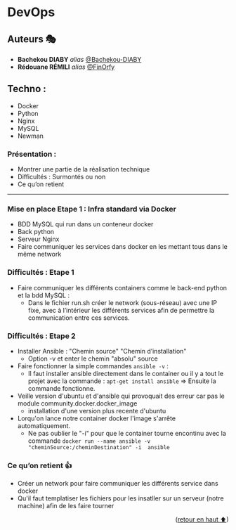 # DevOps  <a name="readme-top"></a>

## Auteurs 🎭

* **Bachekou DIABY** _alias_ [@Bachekou-DIABY](https://github.com/Bachekou-DIABY)
* **Rédouane RÉMILI** _alias_ [@FinOrfy](https://github.com/red-rml)


## Techno :

* Docker
* Python
* Nginx
* MySQL
* Newman

### Présentation :

* Montrer une partie de la réalisation technique
* Difficultés : Surmontés ou non
* Ce qu’on retient

---

### Mise en place Etape 1 : Infra standard via Docker

* BDD MySQL qui run dans un conteneur docker
* Back python
* Serveur Nginx
* Faire communiquer les services dans docker en les mettant tous dans le même network


### Difficultés : Etape 1

* Faire communiquer les différents containers comme le back-end python et la bdd MySQL : 
  * Dans le fichier run.sh créer le network (sous-réseau) avec une IP fixe, avec à l’intérieur les différents services afin de permettre la communication entre ces services.

### Difficultés : Etape 2

* Installer Ansible : "Chemin source" "Chemin d’installation" 
  * Option -v et enter le chemin "absolu" source
* Faire fonctionner la simple commandes ```ansible -v``` :
  * Il faut installer ansible directement dans le container ou il y a tout le projet avec la commande : ```apt-get install ansible``` => Ensuite la commande  fonctionne.
* Veille version d'ubuntu et d'ansible qui provoquait des erreur car pas le module community.docker.docker_image
  * installation d'une version plus recente d'ubuntu
* Lorqu'on lance notre container docker l'image s'arrête automatiquement.
  * Ne pas oublier le "-i" pour que le container tourne encontinu avec la commande ```docker run --name ansible -v "cheminSource:/cheminDestination" -i  ansible```


### Ce qu’on retient 👍

* Créer un network pour faire communiquer les différents service dans docker
* Qu'il faut templatiser les fichiers pour les insatller sur un serveur (notre machine) afin de les faire tourner

<p align="right">(<a href="#readme-top">retour en haut ⬆</a>)</p>